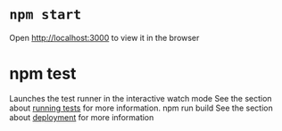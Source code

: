# `npm start`
Open [http://localhost:3000](http://localhost:3000) to view it in the browser
# npm test
Launches the test runner in the interactive watch mode
See the section about [running tests](https://facebook.github.io/create-react-app/docs/running-tests) for more information.
npm run build
See the section about [deployment](https://facebook.github.io/create-react-app/docs/deployment) for more information
